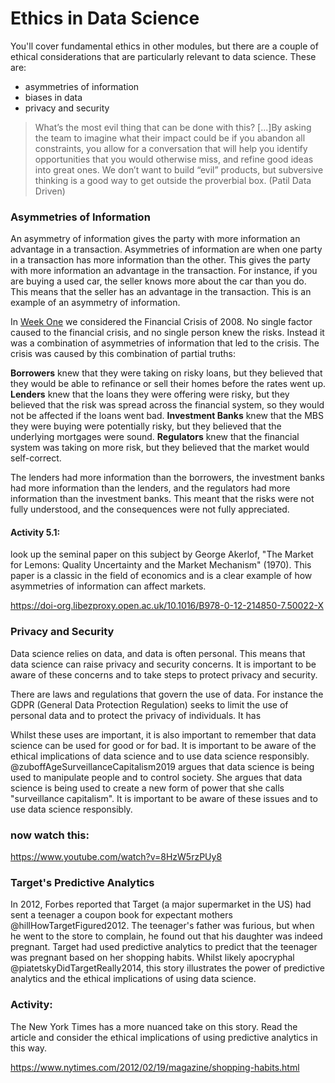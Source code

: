 # Ethics in Data Science

You'll cover fundamental ethics in other modules, but there are a couple of
ethical considerations that are particularly relevant to data science. These
are:

- asymmetries of information
- biases in data
- privacy and security

> What’s the most evil thing that can be done with this? [...]By asking the team
> to imagine what their impact could be if you abandon all constraints, you
> allow for a conversation that will help you identify opportunities that you
> would otherwise miss, and refine good ideas into great ones. We don’t want to
> build “evil” products, but subversive thinking is a good way to get outside
> the proverbial box. (Patil Data Driven)

### Asymmetries of Information

An asymmetry of information gives the party with more information an advantage
in a transaction. Asymmetries of information are when one party in a transaction
has more information than the other. This gives the party with more information
an advantage in the transaction. For instance, if you are buying a used car, the
seller knows more about the car than you do. This means that the seller has an
advantage in the transaction. This is an example of an asymmetry of information.

In [Week One](Week_1-Introduction.md) we considered the Financial Crisis
of 2008. No single factor caused to the financial crisis, and no single person
knew the risks. Instead it was a combination of asymmetries of information that
led to the crisis. The crisis was caused by this combination of partial truths:

**Borrowers** knew that they were taking on risky loans, but they believed that
they would be able to refinance or sell their homes before the rates went up.
**Lenders** knew that the loans they were offering were risky, but they believed
that the risk was spread across the financial system, so they would not be
affected if the loans went bad. **Investment Banks** knew that the MBS they were
buying were potentially risky, but they believed that the underlying mortgages
were sound. **Regulators** knew that the financial system was taking on more
risk, but they believed that the market would self-correct.

The lenders had more information than the borrowers, the investment banks had
more information than the lenders, and the regulators had more information than
the investment banks. This meant that the risks were not fully understood, and
the consequences were not fully appreciated.

#### Activity 5.1:

look up the seminal paper on this subject by George Akerlof, "The Market for
Lemons: Quality Uncertainty and the Market Mechanism" (1970). This paper is a
classic in the field of economics and is a clear example of how asymmetries of
information can affect markets.

https://doi-org.libezproxy.open.ac.uk/10.1016/B978-0-12-214850-7.50022-X

### Privacy and Security

Data science relies on data, and data is often personal. This means that data
science can raise privacy and security concerns. It is important to be aware of
these concerns and to take steps to protect privacy and security.

There are laws and regulations that govern the use of data. For instance the
GDPR (General Data Protection Regulation) seeks to limit the use of personal
data and to protect the privacy of individuals. It has

Whilst these uses are important, it is also important to remember that data
science can be used for good or for bad. It is important to be aware of the
ethical implications of data science and to use data science responsibly.
@zuboffAgeSurveillanceCapitalism2019 argues that data science is being used to
manipulate people and to control society. She argues that data science is being
used to create a new form of power that she calls "surveillance capitalism". It
is important to be aware of these issues and to use data science responsibly.

### now watch this:

https://www.youtube.com/watch?v=8HzW5rzPUy8

### Target's Predictive Analytics

In 2012, Forbes reported that Target (a major supermarket in the US) had sent a
teenager a coupon book for expectant mothers @hillHowTargetFigured2012. The
teenager's father was furious, but when he went to the store to complain, he
found out that his daughter was indeed pregnant. Target had used predictive
analytics to predict that the teenager was pregnant based on her shopping
habits. Whilst likely apocryphal @piatetskyDidTargetReally2014, this story
illustrates the power of predictive analytics and the ethical implications of
using data science.

### Activity:

The New York Times has a more nuanced take on this story. Read the article and
consider the ethical implications of using predictive analytics in this way.

https://www.nytimes.com/2012/02/19/magazine/shopping-habits.html
